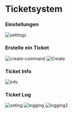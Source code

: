 **Ticketsystem**
========
### Einstellungen
![settings](https://moon.is-inside.me/p27YPXoE.png)

### Erstelle ein Ticket
![create-command](https://moon.is-inside.me/4NZXE6xT.png)
![Create](https://moon.is-inside.me/EZvS5OAg.png)

### Ticket Info
![info](https://moon.is-inside.me/XCHHqfC1.png)

### Ticket Log
![setlog](https://moon.is-inside.me/ZUJL01Ju.png)
![logging](https://moon.is-inside.me/iUIeujEW.png)
![logging2](https://moon.is-inside.me/m5YtmPOT.png)
